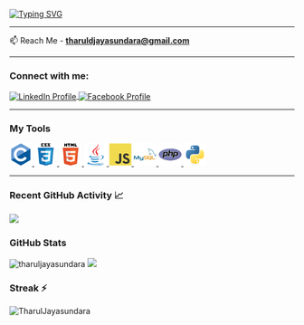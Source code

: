 <a href="https://git.io/typing-svg"><img src="https://readme-typing-svg.demolab.com?font=&weight=700&size=25&pause=1000&color=17ACFF&background=09213293&center=true&vCenter=true&random=false&width=435&lines=Hello!++I'm+Tharul" alt="Typing SVG" /></a>

---------------------------------------------------------------------
📫 Reach Me  - **tharuldjayasundara@gmail.com**
             

---------------------------------------------------------------------
<h3 align="left">Connect with me:</h3>
    <p align="left" class="social-icons">
        <a href="https://www.linkedin.com/in/tharuljayasundara" target="_blank">
            <img align="center" src="https://raw.githubusercontent.com/rahuldkjain/github-profile-readme-generator/master/src/images/icons/Social/linked-in-alt.svg" alt="LinkedIn Profile" height="30" width="40" />
        </a>
        <a href="https://www.facebook.com/tharul.jayasundara?mibextid=ZbWKwL" target="_blank">
            <img align="center" src="https://raw.githubusercontent.com/rahuldkjain/github-profile-readme-generator/master/src/images/icons/Social/facebook.svg" alt="Facebook Profile" height="30" width="40" />
        </a>
    </p>
    

---------------------------------------------------------------------    
<h3 align="left">My Tools</h3>
<p align="left"> <a href="https://www.cprogramming.com/" target="_blank" rel="noreferrer"> <img src="https://raw.githubusercontent.com/devicons/devicon/master/icons/c/c-original.svg" alt="c" width="40" height="40"/> </a> <a href="https://www.w3schools.com/css/" target="_blank" rel="noreferrer"> <img src="https://raw.githubusercontent.com/devicons/devicon/master/icons/css3/css3-original-wordmark.svg" alt="css3" width="40" height="40"/> </a> <a href="https://www.w3.org/html/" target="_blank" rel="noreferrer"> <img src="https://raw.githubusercontent.com/devicons/devicon/master/icons/html5/html5-original-wordmark.svg" alt="html5" width="40" height="40"/> </a> <a href="https://www.java.com" target="_blank" rel="noreferrer"> <img src="https://raw.githubusercontent.com/devicons/devicon/master/icons/java/java-original.svg" alt="java" width="40" height="40"/> </a> <a href="https://developer.mozilla.org/en-US/docs/Web/JavaScript" target="_blank" rel="noreferrer"> <img src="https://raw.githubusercontent.com/devicons/devicon/master/icons/javascript/javascript-original.svg" alt="javascript" width="40" height="40"/> </a> <a href="https://www.mysql.com/" target="_blank" rel="noreferrer"> <img src="https://raw.githubusercontent.com/devicons/devicon/master/icons/mysql/mysql-original-wordmark.svg" alt="mysql" width="40" height="40"/> </a> <a href="https://www.php.net" target="_blank" rel="noreferrer"> <img src="https://raw.githubusercontent.com/devicons/devicon/master/icons/php/php-original.svg" alt="php" width="40" height="40"/> </a> <a href="https://www.python.org" target="_blank" rel="noreferrer"> <img src="https://raw.githubusercontent.com/devicons/devicon/master/icons/python/python-original.svg" alt="python" width="40" height="40"/> </a> </p>

---------------------------------------------------------------------
### Recent GitHub Activity 📈
<p> <img src="http://github-profile-summary-cards.vercel.app/api/cards/profile-details?username=TharulJayasundara&hide_border=true&theme=github_dark"></p>


### GitHub Stats
<p>
   <img src="https://github-readme-stats.vercel.app/api?username=TharulJayasundara&show_icons=true&locale=en&hide_border=trye&theme=github_dark" alt="tharuljayasundara" />
   <img src="http://github-profile-summary-cards.vercel.app/api/cards/stats?username=TharulJayasundara&theme=github_dark">
</p>

### Streak ⚡
<p><img src="https://github-readme-streak-stats.herokuapp.com/?user=TharulJayasundara&theme=github_dark" alt="TharulJayasundara" /></p>
